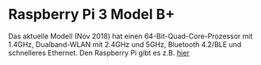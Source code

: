 # Raspberry Pi 3 Model B+
Das aktuelle Modell (Nov 2018) hat einen 64-Bit-Quad-Core-Prozessor mit 1.4GHz, Dualband-WLAN mit 2.4GHz und 5GHz, Bluetooth 4.2/BLE und schnelleres Ethernet. Den Raspberry Pi gibt es z.B. [hier](https://rover.ebay.com/rover/1/707-53477-19255-0/1?icep_id=114&ipn=icep&toolid=20004&campid=5338436153&mpre=https%3A%2F%2Fwww.ebay.de%2Fitm%2FNeu-Raspberry-Pi-3-Model-B-BCM2837B0-SoC-IoT-PoE-Enabled-RP01048%2F273110053778%3Fepid%3D19018199270%26hash%3Ditem3f96a0b392%3Ag%3A-K4AAOSwIKNb8-u1)
